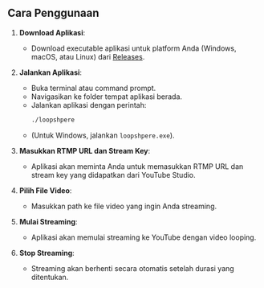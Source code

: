 ## Cara Penggunaan
1. **Download Aplikasi**:
   - Download executable aplikasi untuk platform Anda (Windows, macOS, atau Linux) dari [Releases](https://github.com/stwrtrio/loopshpere/releases).
   
2. **Jalankan Aplikasi**:
   - Buka terminal atau command prompt.
   - Navigasikan ke folder tempat aplikasi berada.
   - Jalankan aplikasi dengan perintah:
     ```bash
     ./loopshpere
     ```
   - (Untuk Windows, jalankan `loopshpere.exe`).

3. **Masukkan RTMP URL dan Stream Key**:
   - Aplikasi akan meminta Anda untuk memasukkan RTMP URL dan stream key yang didapatkan dari YouTube Studio.

4. **Pilih File Video**:
   - Masukkan path ke file video yang ingin Anda streaming.

5. **Mulai Streaming**:
   - Aplikasi akan memulai streaming ke YouTube dengan video looping.

6. **Stop Streaming**:
   - Streaming akan berhenti secara otomatis setelah durasi yang ditentukan.